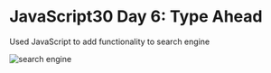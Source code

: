 # JavaScript30 Day 6: Type Ahead 
Used JavaScript to add functionality to search engine

![search engine](https://media.giphy.com/media/5brXAIXC8DvJrwWvkQ/giphy.gif)
